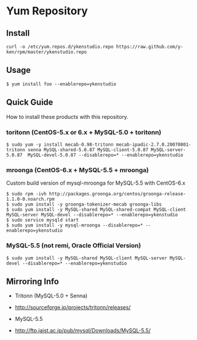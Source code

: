 Yum Repository
===

Install
------
    curl -o /etc/yum.repos.d/ykenstudio.repo https://raw.github.com/y-ken/rpm/master/ykenstudio.repo

Usage
------

    $ yum install foo --enablerepo=ykenstudio

Quick Guide
------
How to install these products with this repository.

### toritonn (CentOS-5.x or 6.x + MySQL-5.0 + toritonn)

    $ sudo yum -y install mecab-0.98-tritonn mecab-ipadic-2.7.0.20070801-tritonn senna MySQL-shared-5.0.87 MySQL-client-5.0.87 MySQL-server-5.0.87  MySQL-devel-5.0.87 --disablerepo=* --enablerepo=ykenstudio

### mroonga (CentOS-6.x + MySQL-5.5 + mroonga)
Custom build version of mysql-mroonga for MySQL-5.5 with CentOS-6.x

    $ sudo rpm -ivh http://packages.groonga.org/centos/groonga-release-1.1.0-0.noarch.rpm
    $ sudo yum install -y groonga-tokenizer-mecab groonga-libs
    $ sudo yum install -y MySQL-shared MySQL-shared-compat MySQL-client MySQL-server MySQL-devel --disablerepo=* --enablerepo=ykenstudio
    $ sudo service mysqld start
    $ sudo yum install -y mysql-mroonga --disablerepo=* --enablerepo=ykenstudio

### MySQL-5.5 (not remi, Oracle Official Version)

    $ sudo yum install -y MySQL-shared MySQL-client MySQL-server MySQL-devel --disablerepo=* --enablerepo=ykenstudio

Mirroring Info
------

- Tritonn (MySQL-5.0 + Senna) 
 - http://sourceforge.jp/projects/tritonn/releases/

- MySQL-5.5
 - http://ftp.jaist.ac.jp/pub/mysql/Downloads/MySQL-5.5/

